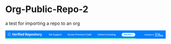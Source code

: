 # Org-Public-Repo-2
a test for importing a repo to an org

[![](https://github.com/xscode-resources/promotion-materials/blob/master/assets/xscode-banner-s.svg?raw=true)](https://xscode.com)
